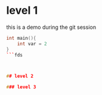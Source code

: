 # level 1 
this is a demo during the git session 
```c++
int main(){
    int var = 2   
}
```fds



## level 2 

### level 3    
